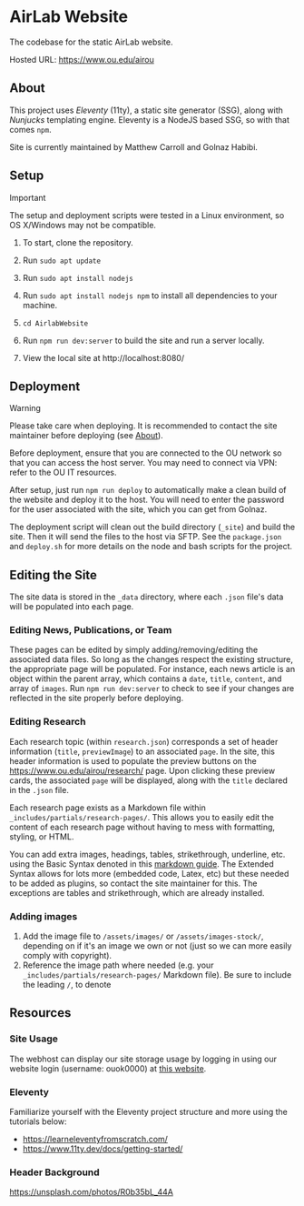 # AirLab Website

The codebase for the static AirLab website.

Hosted URL: https://www.ou.edu/airou

## About

This project uses *Eleventy* (11ty), a static site generator (SSG), along with *Nunjucks* templating engine. Eleventy is a NodeJS based SSG, so with that comes `npm`.

Site is currently maintained by Matthew Carroll and Golnaz Habibi.

## Setup

> [!IMPORTANT]
> The setup and deployment scripts were tested in a Linux environment, so OS X/Windows may not be compatible.

1. To start, clone the repository.
2. Run `sudo apt update`
3. Run `sudo apt install nodejs`
4. Run `sudo apt install nodejs npm` to install all dependencies to your machine.

5. `cd AirlabWebsite`
6.  Run `npm run dev:server` to build the site and run a server locally.

7. View the local site at http://localhost:8080/

## Deployment

> [!WARNING]
> Please take care when deploying. It is recommended to contact the site maintainer before deploying (see [About](https://github.com/airou-lab/AirlabWebsite/tree/main#about)).

Before deployment, ensure that you are connected to the OU network so that you can access the host server. You may need to connect via VPN: refer to the OU IT resources.

After setup, just run `npm run deploy` to automatically make a clean build of the website and deploy it to the host. You will need to enter the password for the user associated with the site, which you can get from Golnaz.

The deployment script will clean out the build directory (`_site`) and build the site. Then it will send the files to the host via SFTP. See the `package.json` and `deploy.sh` for more details on the node and bash scripts for the project.

## Editing the Site

The site data is stored in the `_data` directory, where each `.json` file's data will be populated into each page.

### Editing News, Publications, or Team
These pages can be edited by simply adding/removing/editing the associated data files. So long as the changes respect the existing structure, the appropriate page will be populated. For instance, each news article is an object within the parent array, which contains a `date`, `title`, `content`, and array of `images`. Run `npm run dev:server` to check to see if your changes are reflected in the site properly before deploying.

### Editing Research
Each research topic (within `research.json`) corresponds a set of header information (`title`, `previewImage`) to an associated `page`. In the site, this header information is used to populate the preview buttons on the https://www.ou.edu/airou/research/ page. Upon clicking these preview cards, the associated `page` will be displayed, along with the `title` declared in the `.json` file.

Each research page exists as a Markdown file within `_includes/partials/research-pages/`. This allows you to easily edit the content of each research page without having to mess with formatting, styling, or HTML. 

You can add extra images, headings, tables, strikethrough, underline, etc. using the Basic Syntax denoted in this [markdown guide](https://www.markdownguide.org/cheat-sheet/). The Extended Syntax allows for lots more (embedded code, Latex, etc) but these needed to be added as plugins, so contact the site maintainer for this. The exceptions are tables and strikethrough, which are already installed.

### Adding images
1. Add the image file to `/assets/images/` or `/assets/images-stock/`, depending on if it's an image we own or not (just so we can more easily comply with copyright).
2. Reference the image path where needed (e.g. your `_includes/partials/research-pages/` Markdown file). Be sure to include the leading `/`, to denote 

## Resources

### Site Usage
The webhost can display our site storage usage by logging in using our website login (username: ouok0000) at [this website](https://ouwww.ou.edu/usage_web.php).

### Eleventy
Familiarize yourself with the Eleventy project structure and more using the tutorials below:
- https://learneleventyfromscratch.com/
- https://www.11ty.dev/docs/getting-started/

### Header Background 
https://unsplash.com/photos/R0b35bL_44A
